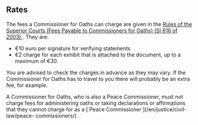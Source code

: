 ##  Rates

The fees a Commissioner for Oaths can charge are given in the [ Rules of the
Superior Courts (Fees Payable to Commissioners for Oaths) (SI 616 of 2003)
](http://www.irishstatutebook.ie/2003/en/si/0616.html) . They are:

  * €10 euro per signature for verifying statements 
  * €2 charge for each exhibit that is attached to the document, up to a maximum of €30. 

You are advised to check the charges in advance as they may vary. If the
Commissioner for Oaths has to travel to you there will probably be an extra
fee, for example.

A Commissioner for Oaths, who is also a Peace Commissioner, must not charge
fees for administering oaths or taking declarations or affirmations that they
cannot charge for as a [ Peace Commissioner ](/en/justice/civil-law/peace-
commissioners/) .
